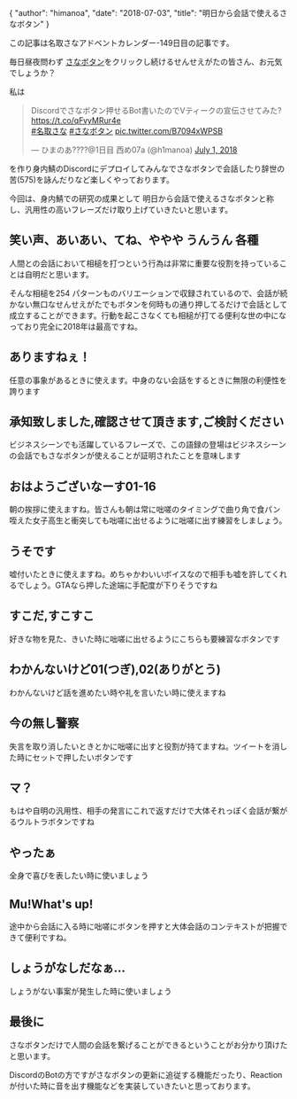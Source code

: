 {
   "author": "himanoa",
   "date": "2018-07-03",
   "title": "明日から会話で使えるさなボタン"
}

この記事は名取さなアドベントカレンダー-149日目の記事です。

毎日昼夜問わず [さなボタン](http://sanabutton.ojaru.jp)をクリックし続けるせんせえがたの皆さん、お元気でしょうか？

私は

<blockquote class="twitter-tweet" data-partner="tweetdeck"><p lang="ja" dir="ltr">Discordでさなボタン押せるBot書いたのでVティークの宣伝させてみた? <a href="https://t.co/qFvyMRur4e">https://t.co/qFvyMRur4e</a><br> <a href="https://twitter.com/hashtag/%E5%90%8D%E5%8F%96%E3%81%95%E3%81%AA?src=hash&amp;ref_src=twsrc%5Etfw">#名取さな</a> <a href="https://twitter.com/hashtag/%E3%81%95%E3%81%AA%E3%83%9C%E3%82%BF%E3%83%B3?src=hash&amp;ref_src=twsrc%5Etfw">#さなボタン</a> <a href="https://t.co/B7094xWPSB">pic.twitter.com/B7094xWPSB</a></p>&mdash; ひまのあ????@1日目 西め07a (@h1manoa) <a href="https://twitter.com/h1manoa/status/1013521410537316352?ref_src=twsrc%5Etfw">July 1, 2018</a></blockquote>

を作り身内鯖のDiscordにデプロイしてみんなでさなボタンで会話したり辞世の苦(575)を詠んだりなど楽しくやっております。

今回は、身内鯖での研究の成果として 明日から会話で使えるさなボタンと称し、汎用性の高いフレーズだけ取り上げていきたいと思います。

## 笑い声、あいあい、てね、ややや うんうん 各種

人間との会話において相槌を打つという行為は非常に重要な役割を持っていることは自明だと思います。

そんな相槌を254 パターンものバリエーションで収録されているので、会話が続かない無口なせんせえがたでもボタンを何時もの通り押してるだけで会話として成立することができます。行動を起こさなくても相槌が打てる便利な世の中になっており完全に2018年は最高ですね。

## ありますねぇ！

任意の事象があるときに使えます。中身のない会話をするときに無限の利便性を誇ります

## 承知致しました,確認させて頂きます,ご検討ください

ビジネスシーンでも活躍しているフレーズで、この語録の登場はビジネスシーンの会話でもさなボタンが使えることが証明されたことを意味します

## おはようございなーす01-16

朝の挨拶に使えますね。皆さんも朝は常に咄嗟のタイミングで曲り角で食パン咥えた女子高生と衝突しても咄嗟に出せるように咄嗟に出す練習をしましょう。

## うそです

嘘付いたときに使えますね。めちゃかわいいボイスなので相手も嘘を許してくれるでしょう。GTAなら押した途端に手配度が下りそうですね

## すこだ,すこすこ

好きな物を見た、きいた時に咄嗟に出せるようにこちらも要練習なボタンです

## わかんないけど01(つぎ),02(ありがとう)

わかんないけど話を進めたい時や礼を言いたい時に使えますね

## 今の無し警察

失言を取り消したいときとかに咄嗟に出すと役割が持てますね。ツイートを消した時にセットで押したいボタンです

## マ？

もはや自明の汎用性、相手の発言にこれで返すだけで大体それっぽく会話が繋がるウルトラボタンですね

## やったぁ

全身で喜びを表したい時に使いましょう

## Mu!What's up!

途中から会話に入る時に咄嗟にボタンを押すと大体会話のコンテキストが把握できて便利ですね。

## しょうがなしだなぁ…

しょうがない事案が発生した時に使いましょう

## 最後に

さなボタンだけで人間の会話を繋げることができるということがお分かり頂けたと思います。

DiscordのBotの方ですがさなボタンの更新に追従する機能だったり、Reactionが付いた時に音を出す機能などを実装していきたいと思っております。
